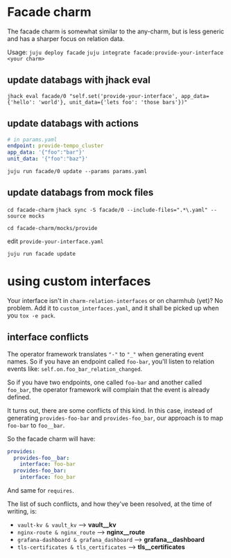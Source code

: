 # Facade charm

The facade charm is somewhat similar to the any-charm, but is less generic and has a sharper focus on relation data.

Usage:
`juju deploy facade`
`juju integrate facade:provide-your-interface <your charm>`

## update databags with jhack eval

`jhack eval facade/0 "self.set('provide-your-interface', app_data={'hello': 'world'}, unit_data={'lets foo': 'those bars'})"`

## update databags with actions

```yaml
# in params.yaml
endpoint: provide-tempo_cluster
app_data: '{"foo":"bar"}'
unit_data: '{"foo":"baz"}'
```

`juju run facade/0 update --params params.yaml`

## update databags from mock files

`cd facade-charm`
`jhack sync -S facade/0 --include-files=".*\.yaml" --source mocks`

`cd facade-charm/mocks/provide`

edit `provide-your-interface.yaml`

`juju run facade update`

# using custom interfaces

Your interface isn't in `charm-relation-interfaces` or on charmhub (yet)? No problem.
Add it to `custom_interfaces.yaml`, and it shall be picked up when you `tox -e pack`.


## interface conflicts
The operator framework translates `"-"` to `"_"` when generating event names.
So if you have an endpoint called `foo-bar`, you'll listen to relation events like: `self.on.foo_bar_relation_changed`.

So if you have two endpoints, one called `foo-bar` and another called `foo_bar`, the operator framework will complain that the event is already defined.

It turns out, there are some conflicts of this kind. 
In this case, instead of generating `provides-foo-bar` and `provides-foo_bar`, our approach is to map `foo-bar` to `foo__bar`.

So the facade charm will have:

```yaml
provides:
  provides-foo__bar:
    interface: foo-bar
  provides-foo_bar:
    interface: foo_bar
```

And same for `requires`.

The list of such conflicts, and how they've been resolved, at the time of writing, is:

- `vault-kv & vault_kv` --> **vault__kv**
- `nginx-route & nginx_route` --> **nginx__route**
- `grafana-dashboard & grafana_dashboard` --> **grafana__dashboard**
- `tls-certificates & tls_certificates` --> **tls__certificates**



